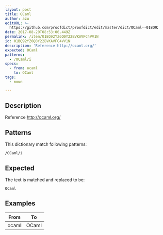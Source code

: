 ```yaml
---
layout: post
title: OCaml
author: azu
editURL: >-
  https://github.com/proofdict/proofdict/edit/master/dict/OCaml--01BQ92YZ6Q0Y22BVKAVFC4VV1N.yml
date: 2017-08-20T08:53:06.449Z
permalink: /item/01BQ92YZ6Q0Y22BVKAVFC4VV1N
id: 01BQ92YZ6Q0Y22BVKAVFC4VV1N
description: 'Reference http://ocaml.org/'
expected: OCaml
patterns:
  - /OCaml/i
specs:
  - from: ocaml
    to: OCaml
tags:
  - noun

---
```


## Description

Reference http://ocaml.org/

## Patterns

This dictionary match following patterns:

    /OCaml/i

## Expected

The text is matched and replaced to be:

    OCaml

## Examples

| From  | To    |
| ----- | ----- |
| ocaml | OCaml |
